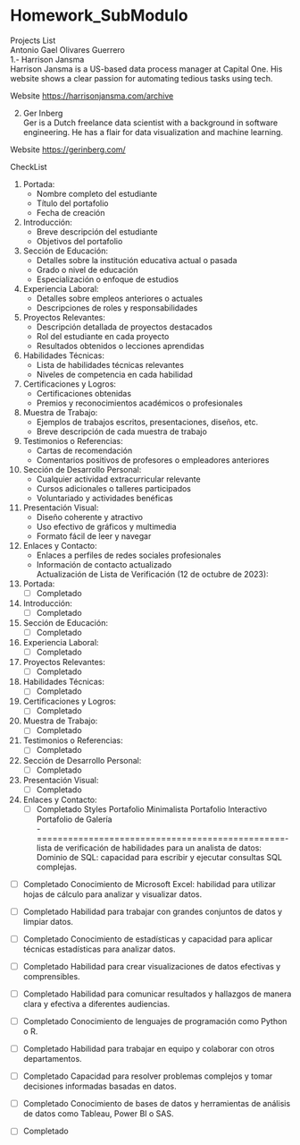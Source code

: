 # Homework_SubModulo
Projects List  
Antonio Gael Olivares Guerrero  
1.- Harrison Jansma  
Harrison Jansma is a US-based data process manager at Capital One. His website shows a clear passion for automating tedious tasks using tech.

 

Website
https://harrisonjansma.com/archive



2. Ger Inberg  
Ger is a Dutch freelance data scientist with a background in software engineering. He has a flair for data visualization and machine learning.

 
 
Website
https://gerinberg.com/

CheckList
1. Portada:
   - Nombre completo del estudiante
   - Título del portafolio
   - Fecha de creación
2. Introducción:
   - Breve descripción del estudiante
   - Objetivos del portafolio
3. Sección de Educación:
   - Detalles sobre la institución educativa actual o pasada
   - Grado o nivel de educación
   - Especialización o enfoque de estudios
4. Experiencia Laboral:
   - Detalles sobre empleos anteriores o actuales
   - Descripciones de roles y responsabilidades
5. Proyectos Relevantes:
   - Descripción detallada de proyectos destacados
   - Rol del estudiante en cada proyecto
   - Resultados obtenidos o lecciones aprendidas
6. Habilidades Técnicas:
   - Lista de habilidades técnicas relevantes
   - Niveles de competencia en cada habilidad
7. Certificaciones y Logros:
   - Certificaciones obtenidas
   - Premios y reconocimientos académicos o profesionales
8. Muestra de Trabajo:
   - Ejemplos de trabajos escritos, presentaciones, diseños, etc.
   - Breve descripción de cada muestra de trabajo
9. Testimonios o Referencias:
   - Cartas de recomendación
   - Comentarios positivos de profesores o empleadores anteriores
10. Sección de Desarrollo Personal:
    - Cualquier actividad extracurricular relevante
    - Cursos adicionales o talleres participados
    - Voluntariado y actividades benéficas
11. Presentación Visual:
    - Diseño coherente y atractivo
    - Uso efectivo de gráficos y multimedia
    - Formato fácil de leer y navegar
12. Enlaces y Contacto:
    - Enlaces a perfiles de redes sociales profesionales
    - Información de contacto actualizado  
Actualización de Lista de Verificación (12 de octubre de 2023):  
1. Portada:
   - [ ] Completado
2. Introducción:
   - [ ] Completado
3. Sección de Educación:
   - [ ] Completado
4. Experiencia Laboral:
   - [ ] Completado
5. Proyectos Relevantes:
   - [ ] Completado
6. Habilidades Técnicas:
   - [ ] Completado
7. Certificaciones y Logros:
   - [ ] Completado
8. Muestra de Trabajo:
   - [ ] Completado
9. Testimonios o Referencias:
   - [ ] Completado
10. Sección de Desarrollo Personal:
    - [ ] Completado
11. Presentación Visual:
    - [ ] Completado
12. Enlaces y Contacto:
    - [ ] Completado
Styles
Portafolio Minimalista
Portafolio Interactivo
Portafolio de Galería  
-================================================-  
lista de verificación de habilidades para un analista de datos:  
Dominio de SQL: capacidad para escribir y ejecutar consultas SQL complejas.  
- [ ] Completado
Conocimiento de Microsoft Excel: habilidad para utilizar hojas de cálculo para analizar y visualizar datos.  
- [ ] Completado
Habilidad para trabajar con grandes conjuntos de datos y limpiar datos.  
- [ ] Completado
Conocimiento de estadísticas y capacidad para aplicar técnicas estadísticas para analizar datos.  
- [ ] Completado
Habilidad para crear visualizaciones de datos efectivas y comprensibles.  
- [ ] Completado
Habilidad para comunicar resultados y hallazgos de manera clara y efectiva a diferentes audiencias.  
- [ ] Completado
Conocimiento de lenguajes de programación como Python o R.  
- [ ] Completado
Habilidad para trabajar en equipo y colaborar con otros departamentos.  
- [ ] Completado
Capacidad para resolver problemas complejos y tomar decisiones informadas basadas en datos.  
- [ ] Completado
Conocimiento de bases de datos y herramientas de análisis de datos como Tableau, Power BI o SAS.  
- [ ] Completado  

